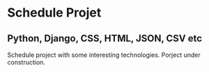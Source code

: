 # Schedule Projet
## Python, Django, CSS, HTML, JSON, CSV etc

Schedule project with some interesting technologies. Porject under construction.